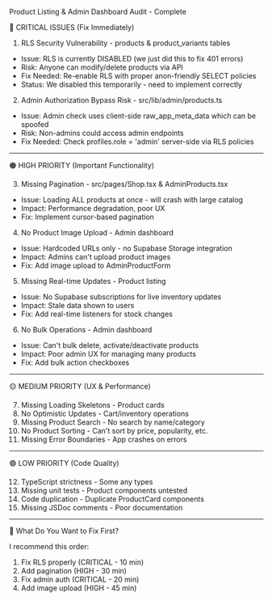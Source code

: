 Product Listing & Admin Dashboard Audit - Complete

🔴 CRITICAL ISSUES (Fix Immediately)

1. RLS Security Vulnerability - products & product_variants tables

- Issue: RLS is currently DISABLED (we just did this to fix 401 errors)
- Risk: Anyone can modify/delete products via API
- Fix Needed: Re-enable RLS with proper anon-friendly SELECT policies
- Status: We disabled this temporarily - need to implement correctly

2. Admin Authorization Bypass Risk - src/lib/admin/products.ts

- Issue: Admin check uses client-side raw_app_meta_data which can be spoofed
- Risk: Non-admins could access admin endpoints
- Fix Needed: Check profiles.role = 'admin' server-side via RLS policies

---

🟠 HIGH PRIORITY (Important Functionality)

3. Missing Pagination - src/pages/Shop.tsx & AdminProducts.tsx

- Issue: Loading ALL products at once - will crash with large catalog
- Impact: Performance degradation, poor UX
- Fix: Implement cursor-based pagination

4. No Product Image Upload - Admin dashboard

- Issue: Hardcoded URLs only - no Supabase Storage integration
- Impact: Admins can't upload product images
- Fix: Add image upload to AdminProductForm

5. Missing Real-time Updates - Product listing

- Issue: No Supabase subscriptions for live inventory updates
- Impact: Stale data shown to users
- Fix: Add real-time listeners for stock changes

6. No Bulk Operations - Admin dashboard

- Issue: Can't bulk delete, activate/deactivate products
- Impact: Poor admin UX for managing many products
- Fix: Add bulk action checkboxes

---

🟡 MEDIUM PRIORITY (UX & Performance)

7. Missing Loading Skeletons - Product cards
8. No Optimistic Updates - Cart/inventory operations
9. Missing Product Search - No search by name/category
10. No Product Sorting - Can't sort by price, popularity, etc.
11. Missing Error Boundaries - App crashes on errors

---

🟢 LOW PRIORITY (Code Quality)

12. TypeScript strictness - Some any types
13. Missing unit tests - Product components untested
14. Code duplication - Duplicate ProductCard components
15. Missing JSDoc comments - Poor documentation

---

🎯 What Do You Want to Fix First?

I recommend this order:

1. Fix RLS properly (CRITICAL - 10 min)
2. Add pagination (HIGH - 30 min)
3. Fix admin auth (CRITICAL - 20 min)
4. Add image upload (HIGH - 45 min)
